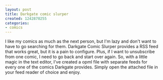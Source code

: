 ```yaml
---
layout: post
title: Darkgate comic slurper
created: 1242870255
categories:
- comics
---
```

I like my comics as much as the next person, but I'm lazy and don't want to have to go searching for them.   Darkgate Comic Slurper  provides a RSS feed that works great, but it is a pain to configure.  Plus, if I want to unsubscribe from one comic, I need to go back and start over again.  So, with a little magic in the text editor, I've created a opml file with separate feeds for every one of the comics Darkgate provides.  Simply open the attached file in your feed reader of choice and enjoy.

